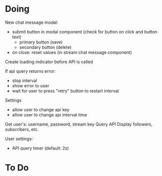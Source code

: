 # Doing

New chat message modal:
- submit button in modal component (check for button on click and button text)
    - primary button (save)
    - secondary button (delete)
- on close: reset values (in stream chat message component)

Create loading indicator before API is called

If api query returns error:
- stop interval
- show error to user
- wait for user to press "retry" button to restart interval

Settings
- allow user to change api key
- allow user to change api interval time

Get user's: username, password, stream key
Query API
Display followers, subscribers, etc.

User settings:
- API query timer (default: 2s)

# To Do
